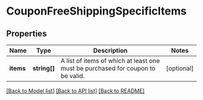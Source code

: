 # CouponFreeShippingSpecificItems

## Properties
Name | Type | Description | Notes
------------ | ------------- | ------------- | -------------
**items** | **string[]** | A list of items of which at least one must be purchased for coupon to be valid. | [optional] 

[[Back to Model list]](../README.md#documentation-for-models) [[Back to API list]](../README.md#documentation-for-api-endpoints) [[Back to README]](../README.md)


